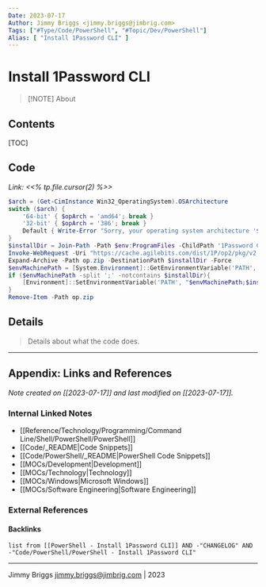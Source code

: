 ```yaml
---
Date: 2023-07-17
Author: Jimmy Briggs <jimmy.briggs@jimbrig.com>
Tags: ["#Type/Code/PowerShell", "#Topic/Dev/PowerShell"]
Alias: [ "Install 1Password CLI" ]
---
```


# Install 1Password CLI

> [!NOTE] About
> 

## Contents

[TOC]

## Code

*Link: <<% tp.file.cursor(2) %>>*

```powershell
$arch = (Get-CimInstance Win32_OperatingSystem).OSArchitecture
switch ($arch) {
    '64-bit' { $opArch = 'amd64'; break }
    '32-bit' { $opArch = '386'; break }
    Default { Write-Error "Sorry, your operating system architecture '$arch' is unsupported" -ErrorAction Stop }
}
$installDir = Join-Path -Path $env:ProgramFiles -ChildPath '1Password CLI'
Invoke-WebRequest -Uri "https://cache.agilebits.com/dist/1P/op2/pkg/v2.17.0/op_windows_$($opArch)_v2.17.0.zip" -OutFile op.zip
Expand-Archive -Path op.zip -DestinationPath $installDir -Force
$envMachinePath = [System.Environment]::GetEnvironmentVariable('PATH','machine')
if ($envMachinePath -split ';' -notcontains $installDir){
    [Environment]::SetEnvironmentVariable('PATH', "$envMachinePath;$installDir", 'Machine')
}
Remove-Item -Path op.zip
```

## Details

> Details about what the code does.


***

## Appendix: Links and References

*Note created on [[2023-07-17]] and last modified on [[2023-07-17]].*

### Internal Linked Notes

- [[Reference/Technology/Programming/Command Line/Shell/PowerShell/PowerShell]]
- [[Code/_README|Code Snippets]]
- [[Code/PowerShell/_README|PowerShell Code Snippets]]
- [[MOCs/Development|Development]]
- [[MOCs/Technology|Technology]]
- [[MOCs/Windows|Microsoft Windows]]
- [[MOCs/Software Engineering|Software Engineering]]

### External References

#### Backlinks

```dataview
list from [[PowerShell - Install 1Password CLI]] AND -"CHANGELOG" AND -"Code/PowerShell/PowerShell - Install 1Password CLI"
```


***

Jimmy Briggs <jimmy.briggs@jimbrig.com> | 2023

